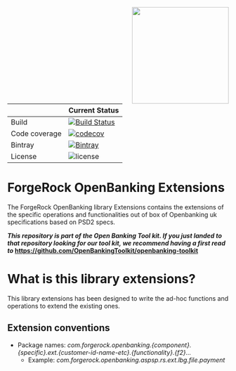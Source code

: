 [<img src="https://raw.githubusercontent.com/ForgeRock/forgerock-logo-dev/master/Logo-fr-dev.png" align="right" width="220px"/>](https://developer.forgerock.com/)

| |Current Status|
|---|---|
|Build|[![Build Status](https://img.shields.io/endpoint.svg?url=https%3A%2F%2Factions-badge.atrox.dev%2FOpenBankingToolkit%2Fopenbanking-uk-extensions%2Fbadge%3Fref%3Dmaster&style=flat)](https://actions-badge.atrox.dev/OpenBankingToolkit/openbanking-uk-extensions/goto?ref=master)|
|Code coverage|[![codecov](https://codecov.io/gh/OpenBankingToolKit/openbanking-uk-extensions/branch/master/graph/badge.svg)](https://codecov.io/gh/OpenBankingToolkit/openbanking-uk-extensions)
|Bintray|[![Bintray](https://img.shields.io/bintray/v/openbanking-toolkit/OpenBankingToolKit/openbanking-uk-extensions.svg)](https://bintray.com/openbanking-toolkit/OpenBankingToolKit/openbanking-uk-extensions)|
|License|![license](https://img.shields.io/github/license/ACRA/acra.svg)|

ForgeRock OpenBanking Extensions
===========================

The ForgeRock OpenBanking library Extensions contains the extensions of the specific operations and functionalities out of box of Openbanking uk specifications based on PSD2 specs.

**_This repository is part of the Open Banking Tool kit. If you just landed to that repository looking for our tool kit,_
_we recommend having a first read to_ https://github.com/OpenBankingToolkit/openbanking-toolkit**

# What is this library extensions?

This library extensions has been designed to write the ad-hoc functions and operations to extend the existing ones.

## Extension conventions

- Package names: _com.forgerock.openbanking.{component}.{specific}.ext.{customer-id-name-etc}.{functionality}.{f2}..._
    - Example: _com.forgerock.openbanking.aspsp.rs.ext.lbg.file.payment_

